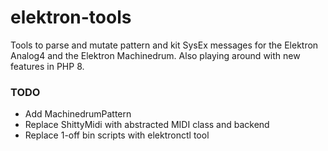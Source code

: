 # elektron-tools

Tools to parse and mutate pattern and kit SysEx messages for the Elektron
Analog4 and the Elektron Machinedrum. Also playing around with new features in
PHP 8.

### TODO

* Add MachinedrumPattern
* Replace ShittyMidi with abstracted MIDI class and backend
* Replace 1-off bin scripts with elektronctl tool

